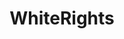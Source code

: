 ---
title: WhiteRights
crosslinks:
- AgainstHateSubreddits
- youtubefactsbot
- youtubot
- The_Donald
- DebateAltRight
- PussyPass
- BrainwashedAmerica
- u_imguralbumbot
- NationalSocialism
- Physical_Removal
- HateSubsInAction
- europeannationalism
- uncensorednews
- OutOfTheLoop
- pussypassdenied
- FreyasLight
- anti_gif_bot
- Fuckthealtright
- doujinshi
- DuplicatesBot
---